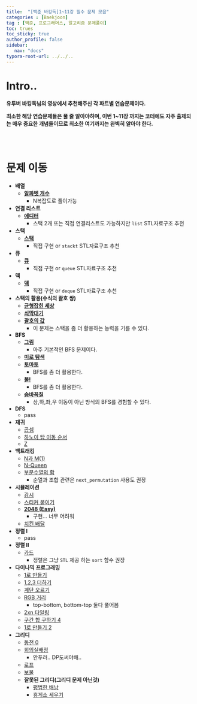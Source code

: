 ```yaml
---
title:  "[백준_바킹독]1~11강 필수 문제 모음"
categories : [Baekjoon]
tag : [백준, 프로그래머스, 알고리즘 문제풀이]
toc: trues
toc_sticky: true
author_profile: false
sidebar:
   nav: "docs"
typora-root-url: ../../..
---
```






# Intro..

**유투버 바킹독님의 영상에서 추천해주신 각 파트별 연습문제이다.**

**최소한 해당 연습문제들은 풀 줄 알아야하며, 이번 1~11장 까지는 코테에도 자주 출제되는 매우 중요한 개념들이므로 최소한 여기까지는 완벽히 알아야 한다.**

<br><br>

# 문제 이동

* **배열**
  * **[알파벳 개수](https://www.acmicpc.net/problem/10808)**
    * N복잡도로 풀이가능
* **연결 리스트**
  * **[에디터](https://www.acmicpc.net/problem/1406)**
    * 스택 2개 또는 직접 연결리스트도 가능하지만 `list`  STL자료구조 추천
* **스택**
  * **[스택](https://www.acmicpc.net/problem/10828)**
    * 직접 구현 or `stackt` STL자료구조 추천
* **큐**
  * **[큐](https://www.acmicpc.net/problem/10845)**
    * 직접 구현 or `queue` STL자료구조 추천
* **덱**
  * **[덱](https://www.acmicpc.net/problem/10866)**
    * 직접 구현 or `deque` STL자료구조 추천
* **스택의 활용(수식의 괄호 쌍)**
  * **[균형잡힌 세상](https://www.acmicpc.net/problem/4949)**
  * **[쇠막대기](https://www.acmicpc.net/problem/10799)**
  * **[괄호의 값](https://www.acmicpc.net/problem/2504)**
    * 이 문제는 스택을 좀 더 활용하는 능력을 기를 수 있다.
* **BFS**
  * **[그림](https://www.acmicpc.net/problem/1926)**
    * 아주 기본적인 BFS 문제이다.
  * **[미로 탐색](https://www.acmicpc.net/problem/2178)**
  * **[토마토](https://www.acmicpc.net/problem/7576)**
    * BFS를 좀 더 활용한다.
  * **[불!](https://www.acmicpc.net/problem/4179)**
    * BFS를 좀 더 활용한다.
  * **[숨바꼭질](https://www.acmicpc.net/problem/1697)**
    * 상,하,좌,우 이동이 아닌 방식의 BFS를 경험할 수 있다.
* **DFS**
  * pass
* **재귀**
  * [곱셈](https://www.acmicpc.net/problem/1629)
  * [하노이 탑 이동 순서](https://www.acmicpc.net/problem/11729)
  * [Z](https://www.acmicpc.net/problem/1074)
* **백트래킹** 
  * [N과 M(1)](https://www.acmicpc.net/problem/15649)
  * [N-Queen](https://www.acmicpc.net/problem/9663)
  * [부분수열의 합](https://www.acmicpc.net/problem/1182)
    * 순열과 조합 관련은 `next_permutation` 사용도 권장
* **시뮬레이션**
  * [감시](https://www.acmicpc.net/problem/15683)
  * [스티커 붙이기](https://www.acmicpc.net/problem/18808)
  * **[2048 (Easy)](https://www.acmicpc.net/problem/12100)** 
    * 구현... 너무 어려워
  * [치킨 배달](https://www.acmicpc.net/problem/15686)
* **정렬 I**
  * pass
* **정렬 II**
  * [카드](https://www.acmicpc.net/problem/11652)
    * 정렬은 그냥 `STL` 제공 하는 `sort` 함수 권장
* **다이나믹 프로그래밍** 
  * [1로 만들기](https://www.acmicpc.net/problem/1463)
  * [1,2,3 더하기](https://www.acmicpc.net/problem/9095)
  * [계단 오르기](https://www.acmicpc.net/problem/2579)
  * [RGB 거리](https://www.acmicpc.net/problem/1149) 
    * top-bottom, bottom-top 둘다 풀어봄
  * [2xn 타일링](https://www.acmicpc.net/problem/11726)
  * [구간 합 구하기 4](https://www.acmicpc.net/problem/11659)
  * [1로 만들기 2](https://www.acmicpc.net/problem/12852)
* **그리디** 
  * [동전 0](https://www.acmicpc.net/problem/11047)
  * [회의실배정](https://www.acmicpc.net/problem/1931)
    * 안푸러.. DP도써야해..
  * [로프](https://www.acmicpc.net/problem/2217)
  * [보물](https://www.acmicpc.net/problem/1026)
  * **잘못된 그리디(그리디 문제 아닌것)**
    * [평범한 배낭](https://www.acmicpc.net/problem/12865)
    * [휴게소 세우기](https://www.acmicpc.net/problem/1477)
